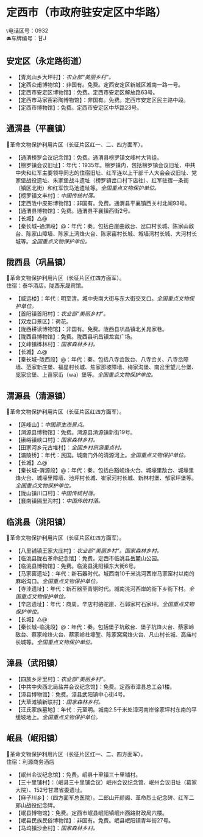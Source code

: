 # 定西市（市政府驻安定区中华路）  
📞电话区号：0932  
🚘车牌编号：甘J  

## 安定区（永定路街道）  
* 【青岚山乡大坪村】：*农业部“美丽乡村”。*  
* 【定西众甫博物馆】：非国有。免费。定西安定区新城区城南一路一号。   
* 【定西市安定区博物馆】：免费。定西市安定区解放路63号。   
* 【定西市马家窑彩陶博物馆】：非国有。免费。定西市安定区民主路中段。   
* 【定西市博物馆】：免费。定西市安定区中华路23号。   

## 通渭县（平襄镇）  
🚩革命文物保护利用片区（长征片区红一、二、四方面军）。   
* 【通渭榜罗会议纪念馆】：免费。通渭县榜罗镇文峰村大背组。   
* 【榜罗镇会议旧址】：年代：1935年。榜罗镇内，包括榜罗镇会议旧址、中共中央和红军主要领导同志的住宿旧址、红军连以上干部千人大会会议旧址、党家堡战役遗址、朱家堡战斗遗址（榜罗镇岔口村下店社）、红军驻宿一条街（镇区北街）和红军饮马池遗址等。*全国重点文物保护单位。*  
* 【榜罗镇文丰村】：*中国传统村落。*  
* 【定西陇中皮影博物馆】：非国有。免费。通渭县平襄镇西关村北闸93号。   
* 【通渭县博物馆】：免费。通渭县平襄镇西街2号。   
* 【长城】△@  
* 【秦长城–通渭段】@：年代：秦。包括白崖曲敌台、岔口村长城、陈家山敌台、陈家山障墙、陈家上湾烽火台、陈家窑村长城、城墙湾村长城、大河村长城等。*全国重点文物保护单位。*  

## 陇西县（巩昌镇）  
🚩革命文物保护利用片区（长征片区红四方面军）。   
住宿：泰华酒店。陇西东晟宾馆。   
* 【威远楼】：年代：明至清。城中央南大街与东大街交叉口。*全国重点文物保护单位。*  
* 【首阳镇首阳村】：*农业部“美丽乡村”。*  
* 【双龙口景区】：荷花。   
* 【陇西耕读博物馆】：非国有。免费。陇西县巩昌镇北关晁家巷。   
* 【陇西县博物馆】：免费。陇西县巩昌镇龙宫广场。   
* 【文峰镇桦林村】：*国家森林乡村。*  
* 【长城】△@  
* 【秦长城–陇西段】@：年代：秦。包括八寺岔敌台、八寺岔关、八寺岔障墙、范家新庄堡、福星村长城、焦家那坡障墙、梅家沟堡、南岔里望儿台堡、庞家岔堡、上苗家屲（wa）堡等。*全国重点文物保护单位。*  

## 渭源县（清源镇）  
🚩革命文物保护利用片区（长征片区红四方面军）。   
  
* 【莲峰山】：*中国原生态景点。*  
* 【渭源县博物馆】：免费。渭源县清源镇新街19号。   
* 【锹峪镇峡口村】：*国家森林乡村。*  
* 【田家河乡元古堆村】：*全国乡村旅游重点村。*  
* 【灞陵桥】：年代：民国。城南门外的清源河上。*全国重点文物保护单位。*  
* 【长城】△@  
* 【秦长城–渭源段】@：年代：秦。包括白豁岘烽火台、城壕里敌台、城壕里烽火台、城壕里障墙、池坪村长城、崔家河村长城、新林村堡、邹家坪堡等。*全国重点文物保护单位。*    
* 【陇山镇川口村】：*中国传统村落。*  
* 【襄南镇隔里沟村】：*中国传统村落。*  

## 临洮县（洮阳镇）  
🚩革命文物保护利用片区（长征片区红四方面军）。   
* 【八里铺镇王家大庄村】：*农业部“美丽乡村”。国家森林乡村。*  
* 【临洮县陇右革命纪念馆】：免费。定西市临洮县岳麓山公园。   
* 【临洮县博物馆】：免费。临洮县洮阳镇东大街6号。   
* 【马家窑遗址】：年代：新石器时代。城西南10千米洮河西岸马家窑村以南的麻峪沟口。*全国重点文物保护单位。*  
* 【寺洼遗址】：年代：新石器至青铜时代。城南洮河西岸的衙下乡衙下村。*全国重点文物保护单位。*  
* 【辛店遗址】：年代：商周。辛店村骆驼崖、石郭家村石家坪。*全国重点文物保护单位。*  
* 【长城】△@  
* 【秦长城–临洮段】@：年代：秦。包括堡子坑敌台、堡子坑烽火台、蔡家岭敌台、蔡家岭烽火台、蔡家岭社壕堑、陈家窝窝烽火台、凡山村长城、高庙村长城等。*全国重点文物保护单位。*  

## 漳县（武阳镇）  
* 【四族乡牙里村】：*农业部“美丽乡村”。*  
* 【中共中央西北局盐井会议纪念馆】：免费。定西市漳县总工会1楼。   
* 【漳县博物馆】：免费。漳县武阳镇中心街4号。   
* 【大草滩镇新联村】：*国家森林乡村。*  
* 【汪氏家族墓地】：年代：元至明。城南2.5千米处漳河南岸徐家坪村东南的平缓坡地上。*全国重点文物保护单位。*  

## 岷县（岷阳镇）  
🚩革命文物保护利用片区（长征片区红一、二、四方面军）。   
住宿：利源商务酒店  
* 【岷州会议纪念馆】：免费。岷县十里镇三十里铺村。   
* 【三十里铺村】：（岷县三十里铺会议）岷州会议纪念馆、岷州会议旧址（葛家大院）、152号甘肃省委遗址。   
* 【麻子川乡】：（四方面军总医院）。二郎山开颜阁、革命烈士纪念碑、红军二郎山战役纪念碑。   
* 【岷县博物馆】：免费。定西市岷县岷阳镇岷州西路财政局六楼。   
* 【岷县民族民俗博物馆】：非国有。免费。岷县岷阳镇青年街27号。   
* 【马坞镇沙金村】：*国家森林乡村。*  
